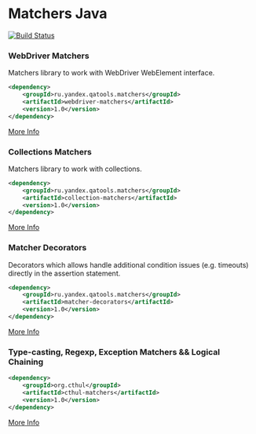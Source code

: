 # Matchers Java
[![Build Status](http://ci.qatools.ru/job/yandex-qatools_matchers-java_master-deploy/badge/icon)](http://ci.qatools.ru/job/yandex-qatools_matchers-java_master-deploy/)

### WebDriver Matchers
Matchers library to work with WebDriver WebElement interface.
```xml
<dependency>
    <groupId>ru.yandex.qatools.matchers</groupId>
    <artifactId>webdriver-matchers</artifactId>
    <version>1.0</version>
</dependency>
```

[More Info](https://github.com/yandex-qatools/matchers-java/tree/master/webdriver-matchers)

### Collections Matchers
Matchers library to work with collections.
```xml
<dependency>
    <groupId>ru.yandex.qatools.matchers</groupId>
    <artifactId>collection-matchers</artifactId>
    <version>1.0</version>
</dependency>
```

[More Info](https://github.com/yandex-qatools/matchers-java/tree/master/collection-matchers)

### Matcher Decorators
Decorators which allows handle additional condition issues (e.g. timeouts) directly in the assertion statement.
```xml
<dependency>
    <groupId>ru.yandex.qatools.matchers</groupId>
    <artifactId>matcher-decorators</artifactId>
    <version>1.0</version>
</dependency>
```
[More Info](https://github.com/yandex-qatools/matchers-java/tree/master/matcher-decorators)


### Type-casting, Regexp, Exception Matchers && Logical Chaining

```xml
<dependency>
    <groupId>org.cthul</groupId>
    <artifactId>cthul-matchers</artifactId>
    <version>1.0</version>
</dependency>
```
[More Info](https://github.com/derari/cthul/wiki/Matchers#string-matchers)
